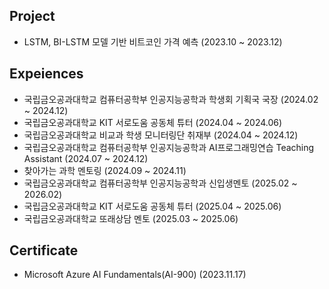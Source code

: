 ## Project
* LSTM, BI-LSTM 모델 기반 비트코인 가격 예측 (2023.10 ~ 2023.12)

## Expeiences
* 국립금오공과대학교 컴퓨터공학부 인공지능공학과 학생회 기획국 국장 (2024.02 ~ 2024.12)
* 국립금오공과대학교 KIT 서로도움 공동체 튜터 (2024.04 ~ 2024.06)
* 국립금오공과대학교 비교과 학생 모니터링단 취재부 (2024.04 ~ 2024.12)
* 국립금오공과대학교 컴퓨터공학부 인공지능공학과 AI프로그래밍연습 Teaching Assistant (2024.07 ~ 2024.12)
* 찾아가는 과학 멘토링 (2024.09 ~ 2024.11)
* 국립금오공과대학교 컴퓨터공학부 인공지능공학과 신입생멘토 (2025.02 ~ 2026.02)
* 국립금오공과대학교 KIT 서로도움 공동체 튜터 (2025.04 ~ 2025.06)
* 국립금오공과대학교 또래상담 멘토 (2025.03 ~ 2025.06)



## Certificate
* Microsoft Azure AI Fundamentals(AI-900) (2023.11.17)
